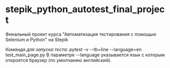 # stepik_python_autotest_final_project
Финальный проект курса "Автоматизация тестирования с помощью Selenium и Python" на Stepik

*Команда для запуска теста:*
pytest -v --tb=line --language=en test_main_page.py
В параметре --language указывается язык с которым откроется браузер (по умолчанию английский).
